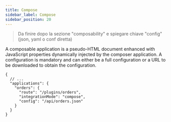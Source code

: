 ```yaml
---
title: Compose
sidebar_label: Compose
sidebar_position: 20
---
```


> Da finire dopo la sezione "composability" e spiegare chiave "config" (json, yaml o conf diretta)

A composable application is a pseudo-HTML document enhanced with JavaScript properties dynamically injected
by the composer application. A configuration is mandatory and can either be a full configuration or a URL to be downloaded
to obtain the configuration.

```json5 title=micro-lc.config.json
{
  // ...
  "applications": {
    "orders": {
      "route": "/plugins/orders",
      "integrationMode": "compose",
      "config": "/api/orders.json"
    }
  }
}
```
